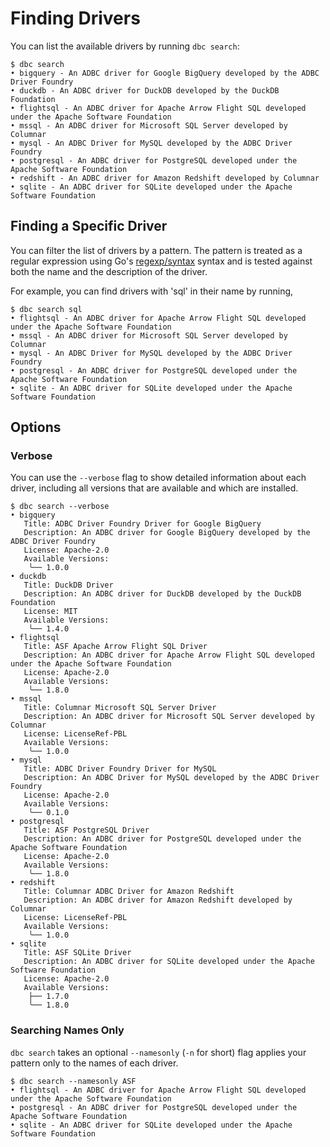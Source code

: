 <!-- Copyright (c) 2025 Columnar Technologies Inc.  All rights reserved. -->

# Finding Drivers

You can list the available drivers by running `dbc search`:

```console
$ dbc search
• bigquery - An ADBC driver for Google BigQuery developed by the ADBC Driver Foundry
• duckdb - An ADBC driver for DuckDB developed by the DuckDB Foundation
• flightsql - An ADBC driver for Apache Arrow Flight SQL developed under the Apache Software Foundation
• mssql - An ADBC driver for Microsoft SQL Server developed by Columnar
• mysql - An ADBC Driver for MySQL developed by the ADBC Driver Foundry
• postgresql - An ADBC driver for PostgreSQL developed under the Apache Software Foundation
• redshift - An ADBC driver for Amazon Redshift developed by Columnar
• sqlite - An ADBC driver for SQLite developed under the Apache Software Foundation
```

## Finding a Specific Driver

You can filter the list of drivers by a pattern.
The pattern is treated as a regular expression using Go's [regexp/syntax](https://pkg.go.dev/regexp/syntax) syntax and is tested against both the name and the description of the driver.

For example, you can find drivers with 'sql' in their name by running,

```console
$ dbc search sql
• flightsql - An ADBC driver for Apache Arrow Flight SQL developed under the Apache Software Foundation
• mssql - An ADBC driver for Microsoft SQL Server developed by Columnar
• mysql - An ADBC Driver for MySQL developed by the ADBC Driver Foundry
• postgresql - An ADBC driver for PostgreSQL developed under the Apache Software Foundation
• sqlite - An ADBC driver for SQLite developed under the Apache Software Foundation
```

## Options

### Verbose

You can use the `--verbose` flag to show detailed information about each driver, including all versions that are available and which are installed.
```console
$ dbc search --verbose
• bigquery
   Title: ADBC Driver Foundry Driver for Google BigQuery
   Description: An ADBC driver for Google BigQuery developed by the ADBC Driver Foundry
   License: Apache-2.0
   Available Versions:
    ╰── 1.0.0
• duckdb
   Title: DuckDB Driver
   Description: An ADBC driver for DuckDB developed by the DuckDB Foundation
   License: MIT
   Available Versions:
    ╰── 1.4.0
• flightsql
   Title: ASF Apache Arrow Flight SQL Driver
   Description: An ADBC driver for Apache Arrow Flight SQL developed under the Apache Software Foundation
   License: Apache-2.0
   Available Versions:
    ╰── 1.8.0
• mssql
   Title: Columnar Microsoft SQL Server Driver
   Description: An ADBC driver for Microsoft SQL Server developed by Columnar
   License: LicenseRef-PBL
   Available Versions:
    ╰── 1.0.0
• mysql
   Title: ADBC Driver Foundry Driver for MySQL
   Description: An ADBC Driver for MySQL developed by the ADBC Driver Foundry
   License: Apache-2.0
   Available Versions:
    ╰── 0.1.0
• postgresql
   Title: ASF PostgreSQL Driver
   Description: An ADBC driver for PostgreSQL developed under the Apache Software Foundation
   License: Apache-2.0
   Available Versions:
    ╰── 1.8.0
• redshift
   Title: Columnar ADBC Driver for Amazon Redshift
   Description: An ADBC driver for Amazon Redshift developed by Columnar
   License: LicenseRef-PBL
   Available Versions:
    ╰── 1.0.0
• sqlite
   Title: ASF SQLite Driver
   Description: An ADBC driver for SQLite developed under the Apache Software Foundation
   License: Apache-2.0
   Available Versions:
    ├── 1.7.0
    ╰── 1.8.0
```

### Searching Names Only

`dbc search` takes an optional `--namesonly` (`-n` for short) flag applies your pattern only to the names of each driver.

```console
$ dbc search --namesonly ASF
• flightsql - An ADBC driver for Apache Arrow Flight SQL developed under the Apache Software Foundation
• postgresql - An ADBC driver for PostgreSQL developed under the Apache Software Foundation
• sqlite - An ADBC driver for SQLite developed under the Apache Software Foundation
```
